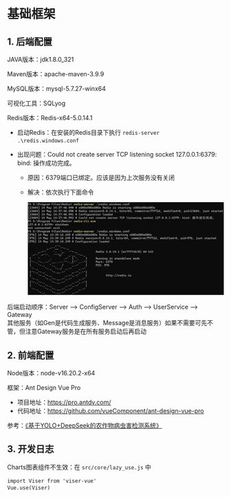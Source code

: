 # 基础框架

## 1. 后端配置

JAVA版本：jdk1.8.0_321

Maven版本：apache-maven-3.9.9

MySQL版本：mysql-5.7.27-winx64

可视化工具：SQLyog

Redis版本：Redis-x64-5.0.14.1

- 启动Redis：在安装的Redis目录下执行 `redis-server .\redis.windows.conf`

- 出现问题：Could not create server TCP listening socket 127.0.0.1:6379: bind: 操作成功完成。

  - 原因：6379端口已绑定。应该是因为上次服务没有关闭

  - 解决：依次执行下面命令

    ![image-20250514144458912](assets/image-20250514144458912.png)

后端启动顺序：Server --> ConfigServer --> Auth --> UserService --> Gateway  
其他服务（如Gen是代码生成服务、Message是消息服务）如果不需要可先不管，但注意Gateway服务是在所有服务启动后再启动


## 2. 前端配置

Node版本：node-v16.20.2-x64

框架：Ant Design Vue Pro

- 项目地址：https://pro.antdv.com/
- 代码地址：https://github.com/vueComponent/ant-design-vue-pro

参考：[《基于YOLO+DeepSeek的农作物病虫害检测系统》](https://www.bilibili.com/video/BV1AaLizwEp8)

## 3. 开发日志  

Charts图表组件不生效：在 `src/core/lazy_use.js` 中

```
import Viser from 'viser-vue'
Vue.use(Viser)
```